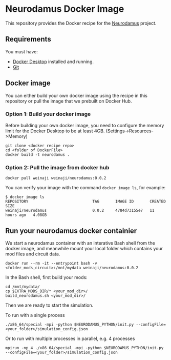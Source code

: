 # Neurodamus Docker Image
This repository provides the Docker recipe for the [Neurodamus](https://github.com/BlueBrain/neurodamus) project.

## Requirements
You must have:
* [Docker Desktop](https://www.docker.com/) installed and running.
* [Git](https://git-scm.com/)

## Docker image
You can either build your own docker image using the recipe in this repository or pull the image that we prebuilt on Docker Hub. 

### Option 1: Build your docker image
Before building your own docker image, you need to configure the memory limit for the Docker Desktop to be at least 4GB. (Settings->Resources->Memory) 
```
git clone <docker recipe repo>
cd <folder of DockerFile>
docker build -t neurodamus .
```
### Option 2: Pull the image from docker hub
```
docker pull weinaji weinaji/neurodamus:0.0.2
```
You can verify your image with the command `docker image ls`, for example:
```
$ docker image ls
REPOSITORY                            TAG       IMAGE ID       CREATED        SIZE
weinaji/neurodamus                    0.0.2     4784d73155e7   11 hours ago   4.08GB
```
## Run your neurodamus docker containier
We start a neurodamus container with an interative Bash shell from the docker image, and meanwhile mount your local folder which contains your mod files and circuit data.
```
docker run --rm -it --entrypoint bash -v <folder_mods_circuit>:/mnt/mydata weinaji/neurodamus:0.0.2
```
In the Bash shell, first build your mods:
```
cd /mnt/mydata/
cp $EXTRA_MODS_DIR/* <your_mod_dir>/
build_neurodamus.sh <your_mod_dir>/
```
Then we are ready to start the simulation.

To run with a single process
```
./x86_64/special -mpi -python $NEURODAMUS_PYTHON/init.py --configFile=<your_folder>/simulation_config.json
```
Or to run with multiple processes in parallel, e.g. 4 processes
```
mpirun -np 4 ./x86_64/special -mpi -python $NEURODAMUS_PYTHON/init.py --configFile=<your_folder>/simulation_config.json
```
